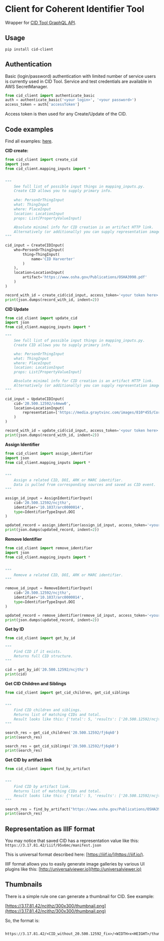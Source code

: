 # Client for Coherent Identifier Tool

Wrapper for [CID Tool GraphQL API](https://github.com/coherentdigital/coherent-identifier/tree/cid-oleg-new/cid_tool).

## Usage

    pip install cid-client    
    
## Authentication

Basic (login/password) authentication with limited number of service users is currently used in CID Tool.
Service and test credentials are available in AWS SecretManager.

```python
from cid_client import authenticate_basic
auth = authenticate_basic('<your login>', '<your password>')
access_token = auth['accessToken']
```

Access token is then used for any Create/Update of the CID.


## Code examples

Find all examples: [here](examples).

**CID create:**

```python
from cid_client import create_cid
import json
from cid_client.mapping_inputs import *


"""
    See full list of possible input things in mapping_inputs.py.
    Create CID allows you to supply primary info.
    
    who: PersonOrThingInput
    what: ThingInput
    where: PlaceInput
    location: LocationInput
    props: List[PropertyValueInput]
    
    Absolute minimal info for CID creation is an artifact HTTP link.
    Alternatively (or additionally) you can supply representation images. 
"""

cid_input = CreateCIDInput(
    who=PersonOrThingInput(
        thing=ThingInput(
            name='CID Harverter'
        )
    ),
    location=LocationInput(
        artifact='https://www.osha.gov/Publications/OSHA3990.pdf'
    )
)

record_with_id = create_cid(cid_input, access_token='<your token here>')
print(json.dumps(record_with_id, indent=2))
```


**CID Update**

```python
from cid_client import update_cid
import json
from cid_client.mapping_inputs import *

"""
    See full list of possible input things in mapping_inputs.py.
    Create CID allows you to supply primary info.

    who: PersonOrThingInput
    what: ThingInput
    where: PlaceInput
    location: LocationInput
    props: List[PropertyValueInput]

    Absolute minimal info for CID creation is an artifact HTTP link.
    Alternatively (or additionally) you can supply representation images. 
"""

cid_input = UpdateCIDInput(
    cid='20.500.12592/s4mww0',
    location=LocationInput(
        representation=['https://media.graytvinc.com/images/810*455/Coronavirus_MGN_CDC.jpg']
    )
)

record_with_id = update_cid(cid_input, access_token='<your token here>')
print(json.dumps(record_with_id, indent=2))
```

**Assign Identifier**

```python
from cid_client import assign_identifier
import json
from cid_client.mapping_inputs import *


"""
    Assign a related CID, DOI, ARK or MARC identifier.
    Data is pulled from corresponding sources and saved as CID event. 
"""

assign_id_input = AssignIdentifierInput(
    cid='20.500.12592/ncjthz',
    identifier='10.1037/arc0000014',
    type=IdentifierTypeInput.DOI
)

updated_record = assign_identifier(assign_id_input, access_token='<your token here>')
print(json.dumps(updated_record, indent=2))
```

**Remove Identifier**

```python
from cid_client import remove_identifier
import json
from cid_client.mapping_inputs import *


"""
    Remove a related CID, DOI, ARK or MARC identifier.
"""

remove_id_input = RemoveIdentifierInput(
    cid='20.500.12592/ncjthz',
    identifier='10.1037/arc0000014',
    type=IdentifierTypeInput.DOI
)

updated_record = remove_identifier(remove_id_input, access_token='<your token here>')
print(json.dumps(updated_record, indent=2))
```

**Get by ID**

```python
from cid_client import get_by_id

"""
    Find CID if it exists.
    Returns full CID structure. 
"""

cid = get_by_id('20.500.12592/ncjthz')
print(cid)
```

**Get CID Children and Siblings**

```python
from cid_client import get_cid_children, get_cid_siblings


"""
    Find CID children and siblings.
    Returns list of matching CIDs and total.
    Result looks like this: {'total': 5, 'results': ['20.500.12592/ncjthz', ...]}
"""

search_res = get_cid_children('20.500.12592/fj6qk0')
print(search_res)

search_res = get_cid_siblings('20.500.12592/fj6qk0')
print(search_res)
```

**Get CID by artifact link**

```python
from cid_client import find_by_artifact


"""
    Find CID by artifact link.
    Returns list of matching CIDs and total. 
    Result looks like this: {'total': 5, 'results': ['20.500.12592/ncjthz']}
"""

search_res = find_by_artifact("https://www.osha.gov/Publications/OSHA3990.pdf")
print(search_res)
```

## Representation as IIIF format
You may notice that saved CID has a representation value like this: `https://3.17.81.42/iiif/95x6mc/manifest.json`

This is universal format described here: [https://iiif.io/](https://iiif.io/).

IIIF format allows you to easily generate image galleries by various UI plugins like this: 
[http://universalviewer.io](http://universalviewer.io)


## Thumbnails

There is a simple rule one can generate a thumbnail for CID. See example:

[https://3.17.81.42/ncjthz/300x300/thumbnail.png](https://3.17.81.42/ncjthz/300x300/thumbnail.png)

So, the format is:

```
    https://3.17.81.42/<CID_without_20.500.12592_fix>/<WIDTH>x<HEIGHT>/thumbnail.png
```